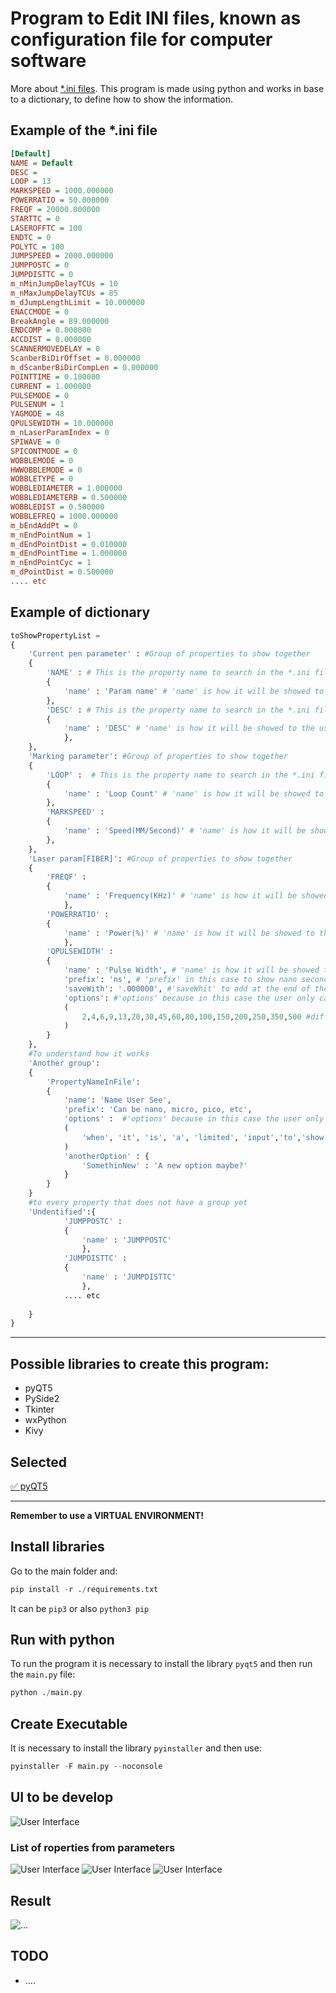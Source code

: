 # Program to Edit INI files, known as configuration file for computer software

More about [*.ini files](https://es.wikipedia.org/wiki/INI_(extensi%C3%B3n_de_archivo)).
This program is made using python and works in base to a dictionary, to define how to show the information.

## Example of the *.ini file
``` ini
[Default]
NAME = Default
DESC = 
LOOP = 13
MARKSPEED = 1000.000000
POWERRATIO = 50.000000
FREQF = 20000.000000
STARTTC = 0
LASEROFFTC = 100
ENDTC = 0
POLYTC = 100
JUMPSPEED = 2000.000000
JUMPPOSTC = 0
JUMPDISTTC = 0
m_nMinJumpDelayTCUs = 10
m_nMaxJumpDelayTCUs = 85
m_dJumpLengthLimit = 10.000000
ENACCMODE = 0
BreakAngle = 89.000000
ENDCOMP = 0.000000
ACCDIST = 0.000000
SCANNERMOVEDELAY = 0
ScanberBiDirOffset = 0.000000
m_dScanberBiDirCompLen = 0.000000
POINTTIME = 0.100000
CURRENT = 1.000000
PULSEMODE = 0
PULSENUM = 1
YAGMODE = 48
QPULSEWIDTH = 10.000000
m_nLaserParamIndex = 0
SPIWAVE = 0
SPICONTMODE = 0
WOBBLEMODE = 0
HWWOBBLEMODE = 0
WOBBLETYPE = 0
WOBBLEDIAMETER = 1.000000
WOBBLEDIAMETERB = 0.500000
WOBBLEDIST = 0.500000
WOBBLEFREQ = 1000.000000
m_bEndAddPt = 0
m_nEndPointNum = 1
m_dEndPointDist = 0.010000
m_dEndPointTime = 1.000000
m_nEndPointCyc = 1
m_dPointDist = 0.500000
.... etc
```
## Example of dictionary
``` python
toShowPropertyList = 
{
    'Current pen parameter' : #Group of properties to show together
    {
        'NAME' : # This is the property name to search in the *.ini file
        {
            'name' : 'Param name' # 'name' is how it will be showed to the user
        },
        'DESC' : # This is the property name to search in the *.ini file
        {
            'name' : 'DESC' # 'name' is how it will be showed to the user
            },
    },
    'Marking parameter': #Group of properties to show together
    { 
        'LOOP' :  # This is the property name to search in the *.ini file
        {
            'name' : 'Loop Count' # 'name' is how it will be showed to the user
        },
        'MARKSPEED' : 
        {
            'name' : 'Speed(MM/Second)' # 'name' is how it will be showed to the user
        },
    },
    'Laser param[FIBER]': #Group of properties to show together
    {
        'FREQF' : 
        {
            'name' : 'Frequency(KHz)' # 'name' is how it will be showed to the user
            },
        'POWERRATIO' : 
        {
            'name' : 'Power(%)' # 'name' is how it will be showed to the user
            }, 
        'QPULSEWIDTH' : 
        {
            'name' : 'Pulse Width', # 'name' is how it will be showed to the user
            'prefix': 'ns', # 'prefix' in this case to show nano seconds, to add in the numer like 15ns or 100ns
            'saveWith': '.000000', #'saveWhit' to add at the end of the number because of the *.ini file
            'options': #'options' because in this case the user only can select one of the options to save
            (
                2,4,6,9,13,20,30,45,60,80,100,150,200,250,350,500 #different options
            )
        }
    },
    #To understand how it works
    'Another group':
    {
        'PropertyNameInFile':
        {
            'name': 'Name User See',
            'prefix': 'Can be nano, micro, pico, etc',
            'options' :  #'options' because in this case the user only can select one of the options to save
            (
                'when', 'it', 'is', 'a', 'limited', 'input','to','show','like','list', #different options
            )
            'anotherOption' : {
                'SomethinNew' : 'A new option maybe?'
            }
        }
    }
    #to every property that does not have a group yet
    'Undentified':{
            'JUMPPOSTC' : 
            {
                'name' : 'JUMPPOSTC'
                },
            'JUMPDISTTC' : 
            {
                'name' : 'JUMPDISTTC'
                },
            .... etc
    
    }
}
```

---
## Possible libraries to create this program:

- pyQT5
- PySide2
- Tkinter
- wxPython
- Kivy

## Selected
[ &#9989; pyQT5](https://www.riverbankcomputing.com/static/Docs/PyQt5/introduction.html)

---
<strong> Remember to use a VIRTUAL ENVIRONMENT! </strong>

## Install libraries
Go to the main folder and:
```python  
pip install -r ./requirements.txt
```
It can be `pip3` or also `python3 pip`
## Run with python
To run the program it is necessary to install the library `pyqt5` and then run the `main.py` file:
```python  
python ./main.py
```

## Create Executable
It is necessary to install the library `pyinstaller` and then use:
```python
pyinstaller -F main.py --noconsole
```
## UI to be develop
![User Interface](/assets/images/example/ui_to_develop.png)

### List of roperties from parameters
![User Interface](/assets/images/example/parameter_property_list_1.png)
![User Interface](/assets/images/example/parameter_property_list_2.png)
![User Interface](/assets/images/example/parameter_property_list_3.png)


## Result
![...](/assets/something.png)

## TODO
- ....


